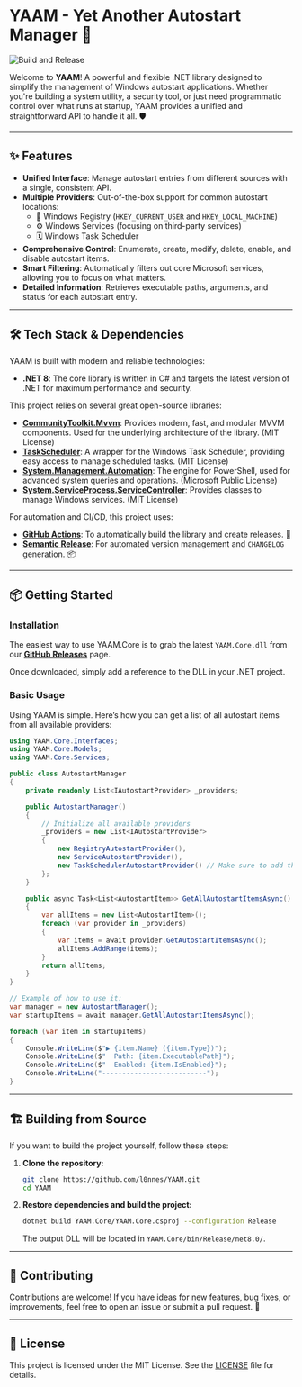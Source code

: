 # YAAM - Yet Another Autostart Manager 🚀

![Build and Release](https://github.com/l0nnes/YAAM/actions/workflows/release.yml/badge.svg)

Welcome to **YAAM**! A powerful and flexible .NET library designed to simplify the management of Windows autostart applications. Whether you're building a system utility, a security tool, or just need programmatic control over what runs at startup, YAAM provides a unified and straightforward API to handle it all. 🛡️

---

## ✨ Features

- **Unified Interface**: Manage autostart entries from different sources with a single, consistent API.
- **Multiple Providers**: Out-of-the-box support for common autostart locations:
  - 📂 Windows Registry (`HKEY_CURRENT_USER` and `HKEY_LOCAL_MACHINE`)
  - ⚙️ Windows Services (focusing on third-party services)
  - 🗓️ Windows Task Scheduler
- **Comprehensive Control**: Enumerate, create, modify, delete, enable, and disable autostart items.
- **Smart Filtering**: Automatically filters out core Microsoft services, allowing you to focus on what matters.
- **Detailed Information**: Retrieves executable paths, arguments, and status for each autostart entry.

---

## 🛠️ Tech Stack & Dependencies

YAAM is built with modern and reliable technologies:

- **.NET 8**: The core library is written in C# and targets the latest version of .NET for maximum performance and security.

This project relies on several great open-source libraries:

- **[CommunityToolkit.Mvvm](https://github.com/CommunityToolkit/dotnet)**: Provides modern, fast, and modular MVVM components. Used for the underlying architecture of the library. (MIT License)
- **[TaskScheduler](https://github.com/dahall/TaskScheduler)**: A wrapper for the Windows Task Scheduler, providing easy access to manage scheduled tasks. (MIT License)
- **[System.Management.Automation](https://www.nuget.org/packages/System.Management.Automation)**: The engine for PowerShell, used for advanced system queries and operations. (Microsoft Public License)
- **[System.ServiceProcess.ServiceController](https://www.nuget.org/packages/System.ServiceProcess.ServiceController)**: Provides classes to manage Windows services. (MIT License)

For automation and CI/CD, this project uses:

- **[GitHub Actions](https://github.com/features/actions)**: To automatically build the library and create releases. 🤖
- **[Semantic Release](https://github.com/semantic-release/semantic-release)**: For automated version management and `CHANGELOG` generation. 📦

---

## 📦 Getting Started

### Installation

The easiest way to use YAAM.Core is to grab the latest `YAAM.Core.dll` from our [**GitHub Releases**](https://github.com/l0nnes/YAAM/releases) page.

Once downloaded, simply add a reference to the DLL in your .NET project.

### Basic Usage

Using YAAM is simple. Here’s how you can get a list of all autostart items from all available providers:

```csharp
using YAAM.Core.Interfaces;
using YAAM.Core.Models;
using YAAM.Core.Services;

public class AutostartManager
{
    private readonly List<IAutostartProvider> _providers;

    public AutostartManager()
    {
        // Initialize all available providers
        _providers = new List<IAutostartProvider>
        {
            new RegistryAutostartProvider(),
            new ServiceAutostartProvider(),
            new TaskSchedulerAutostartProvider() // Make sure to add this!
        };
    }

    public async Task<List<AutostartItem>> GetAllAutostartItemsAsync()
    {
        var allItems = new List<AutostartItem>();
        foreach (var provider in _providers)
        {
            var items = await provider.GetAutostartItemsAsync();
            allItems.AddRange(items);
        }
        return allItems;
    }
}

// Example of how to use it:
var manager = new AutostartManager();
var startupItems = await manager.GetAllAutostartItemsAsync();

foreach (var item in startupItems)
{
    Console.WriteLine($"▶️ {item.Name} ({item.Type})");
    Console.WriteLine($"  Path: {item.ExecutablePath}");
    Console.WriteLine($"  Enabled: {item.IsEnabled}");
    Console.WriteLine("--------------------------");
}
```

---

## 🏗️ Building from Source

If you want to build the project yourself, follow these steps:

1.  **Clone the repository:**
    ```sh
    git clone https://github.com/l0nnes/YAAM.git
    cd YAAM
    ```

2.  **Restore dependencies and build the project:**
    ```sh
    dotnet build YAAM.Core/YAAM.Core.csproj --configuration Release
    ```

    The output DLL will be located in `YAAM.Core/bin/Release/net8.0/`.

---

## 🤝 Contributing

Contributions are welcome! If you have ideas for new features, bug fixes, or improvements, feel free to open an issue or submit a pull request. 💖

---

## 📄 License

This project is licensed under the MIT License. See the [LICENSE](LICENSE) file for details.
